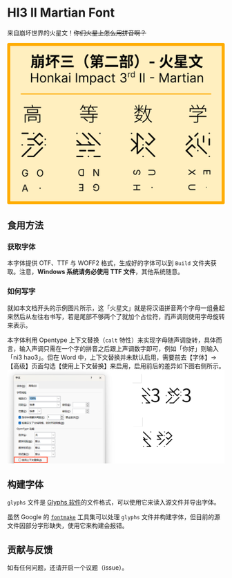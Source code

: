 # HI3 II Martian Font

来自崩坏世界的火星文！~~你们火星上怎么用拼音啊？~~

![Examples](readme_assets/example.svg)

## 食用方法

### 获取字体

本字体提供 OTF、TTF 与 WOFF2 格式，生成好的字体可以到 `Build` 文件夹获取。注意，**Windows 系统请务必使用 TTF 文件**，其他系统随意。

### 如何写字

就如本文档开头的示例图片所示，这「火星文」就是将汉语拼音两个字母一组叠起来然后从左往右书写，若是尾部不够两个了就加个占位符，而声调则使用字母旋转来表示。

本字体利用 Opentype 上下文替换（`calt` 特性）来实现字母随声调旋转，具体而言，输入声调只需在一个字的拼音之后跟上声调数字即可，例如「你好」则输入「ni3 hao3」。但在 Word 中，上下文替换并未默认启用，需要前去【字体】→【高级】页面勾选【使用上下文替换】来启用，启用前后的差异如下图右侧所示。
![calt](readme_assets/calt.png)

## 构建字体

`glyphs` 文件是 [Glyphs 软件](https://glyphsapp.com/)的文件格式，可以使用它来读入源文件并导出字体。

虽然 Google 的 [`fontmake`](https://github.com/googlefonts/fontmake) 工具集可以处理 `glyphs` 文件并构建字体，但目前的源文件因部分字形缺失，使用它来构建会报错。

## 贡献与反馈

如有任何问题，还请开启一个议题（issue）。
